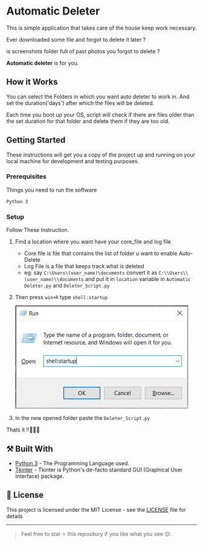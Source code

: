 # Automatic Deleter

This is simple application that takes care of the house keep work necessary.

Ever downloaded some file and forgot to delete it later ?

is screenshots folder full of past photos you forgot to delete ?

**Automatic deleter** is for you.

## How it Works

You can select the Folders in which you want auto deleter to work in. And set the duration('days') after which the files will be deleted.

Each time you boot up your OS, script will check if there are files older than the set duration for that folder and delete them if they are too old.

## Getting Started

These instructions will get you a copy of the project up and running on your local machine for development and testing purposes.

### Prerequisites

Things you need to run the software

```
Python 3
```

### Setup

Follow These Instruction.

1. Find a location where you want have your core_file and log file
   - Core file is file that contains the list of folder u want to enable Auto-Delete
   - Log File is a file that keeps track what is deleted
   - eg: say `C:\Users\(user_name)\documents` convert it as `C:\\Users\\(user_name)\\documents` and put it in `location` variable in `Automatic Deleter.py` and `Deleter_Script.py`
2. Then press `win+R` type `shell:startup`

   ![Run Window image](images/run_window.png)
3. In the new opened folder paste the `Deleter_Script.py`

Thats it !!🎉🎉🎉

## ⚒ Built With

- [Python 3](https://www.python.org/) - The Programming Language used.
- [Tkinter](https://wiki.python.org/moin/TkInter) - Tkinter is Python's de-facto standard GUI (Graphical User Interface) package.

## 📃 License

This project is licensed under the MIT License - see the [LICENSE](LICENSE) file for details

---

> Feel free to star ⭐ this repository if you like what you see 😉.
